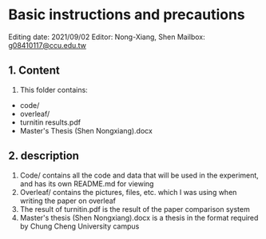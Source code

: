 # Basic instructions and precautions

Editing date: 2021/09/02
Editor: Nong-Xiang, Shen 
Mailbox: g08410117@ccu.edu.tw

## 1. Content

1. This folder contains:
- code/  
- overleaf/  
- turnitin results.pdf  
- Master's Thesis (Shen Nongxiang).docx  

## 2. description

1. Code/ contains all the code and data that will be used in the experiment, and has its own README.md for viewing
2. Overleaf/ contains the pictures, files, etc. which I was using when writing the paper on overleaf
3. The result of turnitin.pdf is the result of the paper comparison system
4. Master's thesis (Shen Nongxiang).docx is a thesis in the format required by Chung Cheng University campus
